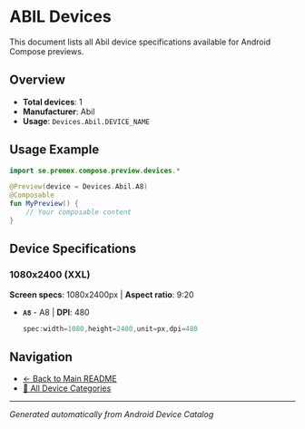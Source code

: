 # ABIL Devices

This document lists all Abil device specifications available for Android Compose previews.

## Overview

- **Total devices**: 1
- **Manufacturer**: Abil
- **Usage**: `Devices.Abil.DEVICE_NAME`

## Usage Example

```kotlin
import se.premex.compose.preview.devices.*

@Preview(device = Devices.Abil.A8)
@Composable
fun MyPreview() {
    // Your composable content
}
```

## Device Specifications

### 1080x2400 (XXL)

**Screen specs**: 1080x2400px | **Aspect ratio**: 9:20

- **`A8`** - A8 | **DPI**: 480
  ```kotlin
  spec:width=1080,height=2400,unit=px,dpi=480
  ```

## Navigation

- [← Back to Main README](../../README.md)
- [📱 All Device Categories](../README.md)

---
*Generated automatically from Android Device Catalog*
